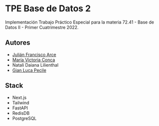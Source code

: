 # TPE Base de Datos 2

Implementación Trabajo Práctico Especial para la materia 72.41 - Base de Datos II - Primer Cuatrimestre 2022.

## Autores

* [Julián Francisco Arce](https://github.com/JuArce)
* [María Victoria Conca]()
* Natali Daiana Lilienthal
* [Gian Luca Pecile](https://github.com/glpecile)

## Stack

* Next.js
* Tailwind
* FastAPI
* RedisDB
* PostgreSQL